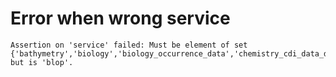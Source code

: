 # Error when wrong service

    Assertion on 'service' failed: Must be element of set {'bathymetry','biology','biology_occurrence_data','chemistry_cdi_data_discovery_and_access_service','chemistry_cdi_distribution_observations_per_category_and_region','chemistry_marine_litter','geology_coastal_behavior','geology_events_and_probabilities','geology_marine_minerals','geology_sea_floor_bedrock','geology_seabed_substrate_maps','geology_submerged_landscapes','human_activities','physics','seabed_habitats_general_datasets_and_products','seabed_habitats_individual_habitat_map_and_model_datasets'}, but is 'blop'.

